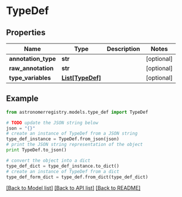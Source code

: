 # TypeDef


## Properties
Name | Type | Description | Notes
------------ | ------------- | ------------- | -------------
**annotation_type** | **str** |  | [optional] 
**raw_annotation** | **str** |  | [optional] 
**type_variables** | [**List[TypeDef]**](TypeDef.md) |  | [optional] 

## Example

```python
from astronomerregistry.models.type_def import TypeDef

# TODO update the JSON string below
json = "{}"
# create an instance of TypeDef from a JSON string
type_def_instance = TypeDef.from_json(json)
# print the JSON string representation of the object
print TypeDef.to_json()

# convert the object into a dict
type_def_dict = type_def_instance.to_dict()
# create an instance of TypeDef from a dict
type_def_form_dict = type_def.from_dict(type_def_dict)
```
[[Back to Model list]](../README.md#documentation-for-models) [[Back to API list]](../README.md#documentation-for-api-endpoints) [[Back to README]](../README.md)


